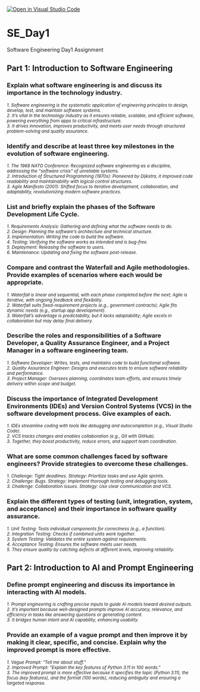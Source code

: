 [![Open in Visual Studio Code](https://classroom.github.com/assets/open-in-vscode-2e0aaae1b6195c2367325f4f02e2d04e9abb55f0b24a779b69b11b9e10269abc.svg)](https://classroom.github.com/online_ide?assignment_repo_id=18411256&assignment_repo_type=AssignmentRepo)
# SE_Day1
Software Engineering Day1 Assignment

## Part 1: Introduction to Software Engineering

### Explain what software engineering is and discuss its importance in the technology industry.
<small>*_1._ Software engineering is the systematic application of engineering principles to design, develop, test, and maintain software systems.*  
*_2._ It’s vital in the technology industry as it ensures reliable, scalable, and efficient software, powering everything from apps to critical infrastructure.*  
*_3._ It drives innovation, improves productivity, and meets user needs through structured problem-solving and quality assurance.*</small>

### Identify and describe at least three key milestones in the evolution of software engineering.
<small>*_1._ The 1968 NATO Conference: Recognized software engineering as a discipline, addressing the "software crisis" of unreliable systems.*  
*_2._ Introduction of Structured Programming (1970s): Pioneered by Dijkstra, it improved code readability and maintainability with logical control structures.*  
*_3._ Agile Manifesto (2001): Shifted focus to iterative development, collaboration, and adaptability, revolutionizing modern software practices.*</small>

### List and briefly explain the phases of the Software Development Life Cycle.
<small>*_1._ Requirements Analysis: Gathering and defining what the software needs to do.*  
*_2._ Design: Planning the software’s architecture and technical structure.*  
*_3._ Implementation: Writing the code to build the software.*  
*_4._ Testing: Verifying the software works as intended and is bug-free.*  
*_5._ Deployment: Releasing the software to users.*  
*_6._ Maintenance: Updating and fixing the software post-release.*</small>

### Compare and contrast the Waterfall and Agile methodologies. Provide examples of scenarios where each would be appropriate.
<small>*_1._ Waterfall is linear and sequential, with each phase completed before the next; Agile is iterative, with ongoing feedback and flexibility.*  
*_2._ Waterfall suits fixed-requirement projects (e.g., government contracts); Agile fits dynamic needs (e.g., startup app development).*  
*_3._ Waterfall’s advantage is predictability, but it lacks adaptability; Agile excels in collaboration but may delay final delivery.*</small>

### Describe the roles and responsibilities of a Software Developer, a Quality Assurance Engineer, and a Project Manager in a software engineering team.
<small>*_1._ Software Developer: Writes, tests, and maintains code to build functional software.*  
*_2._ Quality Assurance Engineer: Designs and executes tests to ensure software reliability and performance.*  
*_3._ Project Manager: Oversees planning, coordinates team efforts, and ensures timely delivery within scope and budget.*</small>

### Discuss the importance of Integrated Development Environments (IDEs) and Version Control Systems (VCS) in the software development process. Give examples of each.
<small>*_1._ IDEs streamline coding with tools like debugging and autocompletion (e.g., Visual Studio Code).*  
*_2._ VCS tracks changes and enables collaboration (e.g., Git with GitHub).*  
*_3._ Together, they boost productivity, reduce errors, and support team coordination.*</small>

### What are some common challenges faced by software engineers? Provide strategies to overcome these challenges.
<small>*_1._ Challenge: Tight deadlines. Strategy: Prioritize tasks and use Agile sprints.*  
*_2._ Challenge: Bugs. Strategy: Implement thorough testing and debugging tools.*  
*_3._ Challenge: Collaboration issues. Strategy: Use clear communication and VCS.*</small>

### Explain the different types of testing (unit, integration, system, and acceptance) and their importance in software quality assurance.
<small>*_1._ Unit Testing: Tests individual components for correctness (e.g., a function).*  
*_2._ Integration Testing: Checks if combined units work together.*  
*_3._ System Testing: Validates the entire system against requirements.*  
*_4._ Acceptance Testing: Ensures the software meets user needs.*  
*_5._ They ensure quality by catching defects at different levels, improving reliability.*</small>

## Part 2: Introduction to AI and Prompt Engineering

### Define prompt engineering and discuss its importance in interacting with AI models.
<small>*_1._ Prompt engineering is crafting precise inputs to guide AI models toward desired outputs.*  
*_2._ It’s important because well-designed prompts improve AI accuracy, relevance, and efficiency in tasks like answering questions or generating content.*  
*_3._ It bridges human intent and AI capability, enhancing usability.*</small>

### Provide an example of a vague prompt and then improve it by making it clear, specific, and concise. Explain why the improved prompt is more effective.
<small>*_1._ Vague Prompt: “Tell me about stuff.”*  
*_2._ Improved Prompt: “Explain the key features of Python 3.11 in 100 words.”*  
*_3._ The improved prompt is more effective because it specifies the topic (Python 3.11), the focus (key features), and the format (100 words), reducing ambiguity and ensuring a targeted response.*</small>
